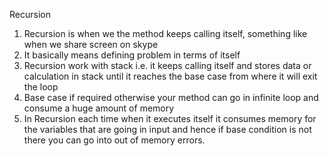 Recursion
1. Recursion is when we the method keeps calling itself, something like when we share screen on skype
2. It basically means defining problem in terms of itself
3. Recursion work with stack i.e. it keeps calling itself and stores data or calculation in stack until it reaches the base case from where it will exit the loop
4. Base case if required otherwise your method can go in infinite loop and consume a huge amount of memory
5. In Recursion each time when it executes itself it consumes memory for the variables that are going in input and hence if base condition is not there you can go into out of memory errors.

